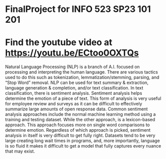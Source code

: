 # FinalProject for INFO 523 SP23 101 201
# Find the youtube video at https://youtu.be/ECtoo0OXTQs
Natural Language Processing (NLP) is a branch of A.I. focused on processing and interpreting the human language. There are various tactics used to do this such as tokenization, lemmatization/stemming, parsing, and “Stop Word” removal. NLP can be used for text summary & extraction, language generation & completion, and/or text classification. In text classification, there is sentiment analysis. Sentiment analysis helps determine the emotion of a piece of text. This form of analysis is very useful for employee review and surveys as it can be difficult to effectively summarize large amounts of open response data. Common sentiment analysis approaches include the normal machine learning method using a training and testing dataset. While the other approach, is a lexicon-based approach. This approach focuses more on single word comparisons to determine emotion. Regardless of which approach is picked, sentiment analysis in itself is very difficult to get fully right. Datasets tend to be very large creating long wait times in programs, and, more importantly, language is so fluid it makes it difficult to get a model that fully captures every nuance that may exist.
